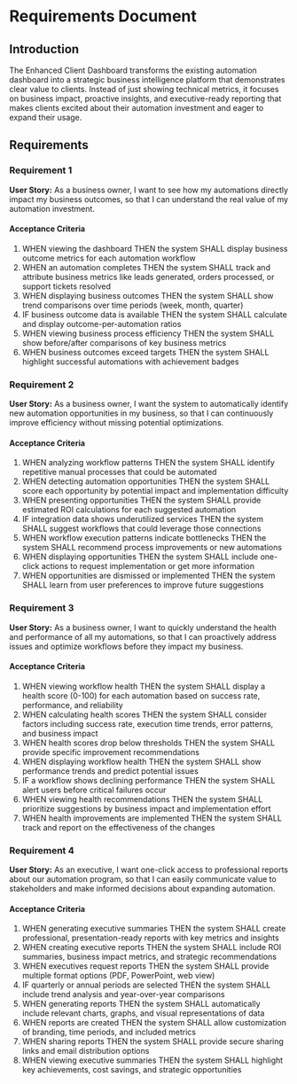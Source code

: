# Requirements Document

## Introduction

The Enhanced Client Dashboard transforms the existing automation dashboard into a strategic business intelligence platform that demonstrates clear value to clients. Instead of just showing technical metrics, it focuses on business impact, proactive insights, and executive-ready reporting that makes clients excited about their automation investment and eager to expand their usage.

## Requirements

### Requirement 1

**User Story:** As a business owner, I want to see how my automations directly impact my business outcomes, so that I can understand the real value of my automation investment.

#### Acceptance Criteria

1. WHEN viewing the dashboard THEN the system SHALL display business outcome metrics for each automation workflow
2. WHEN an automation completes THEN the system SHALL track and attribute business metrics like leads generated, orders processed, or support tickets resolved
3. WHEN displaying business outcomes THEN the system SHALL show trend comparisons over time periods (week, month, quarter)
4. IF business outcome data is available THEN the system SHALL calculate and display outcome-per-automation ratios
5. WHEN viewing business process efficiency THEN the system SHALL show before/after comparisons of key business metrics
6. WHEN business outcomes exceed targets THEN the system SHALL highlight successful automations with achievement badges

### Requirement 2

**User Story:** As a business owner, I want the system to automatically identify new automation opportunities in my business, so that I can continuously improve efficiency without missing potential optimizations.

#### Acceptance Criteria

1. WHEN analyzing workflow patterns THEN the system SHALL identify repetitive manual processes that could be automated
2. WHEN detecting automation opportunities THEN the system SHALL score each opportunity by potential impact and implementation difficulty
3. WHEN presenting opportunities THEN the system SHALL provide estimated ROI calculations for each suggested automation
4. IF integration data shows underutilized services THEN the system SHALL suggest workflows that could leverage those connections
5. WHEN workflow execution patterns indicate bottlenecks THEN the system SHALL recommend process improvements or new automations
6. WHEN displaying opportunities THEN the system SHALL include one-click actions to request implementation or get more information
7. WHEN opportunities are dismissed or implemented THEN the system SHALL learn from user preferences to improve future suggestions

### Requirement 3

**User Story:** As a business owner, I want to quickly understand the health and performance of all my automations, so that I can proactively address issues and optimize workflows before they impact my business.

#### Acceptance Criteria

1. WHEN viewing workflow health THEN the system SHALL display a health score (0-100) for each automation based on success rate, performance, and reliability
2. WHEN calculating health scores THEN the system SHALL consider factors including success rate, execution time trends, error patterns, and business impact
3. WHEN health scores drop below thresholds THEN the system SHALL provide specific improvement recommendations
4. WHEN displaying workflow health THEN the system SHALL show performance trends and predict potential issues
5. IF a workflow shows declining performance THEN the system SHALL alert users before critical failures occur
6. WHEN viewing health recommendations THEN the system SHALL prioritize suggestions by business impact and implementation effort
7. WHEN health improvements are implemented THEN the system SHALL track and report on the effectiveness of the changes

### Requirement 4

**User Story:** As an executive, I want one-click access to professional reports about our automation program, so that I can easily communicate value to stakeholders and make informed decisions about expanding automation.

#### Acceptance Criteria

1. WHEN generating executive summaries THEN the system SHALL create professional, presentation-ready reports with key metrics and insights
2. WHEN creating executive reports THEN the system SHALL include ROI summaries, business impact metrics, and strategic recommendations
3. WHEN executives request reports THEN the system SHALL provide multiple format options (PDF, PowerPoint, web view)
4. IF quarterly or annual periods are selected THEN the system SHALL include trend analysis and year-over-year comparisons
5. WHEN generating reports THEN the system SHALL automatically include relevant charts, graphs, and visual representations of data
6. WHEN reports are created THEN the system SHALL allow customization of branding, time periods, and included metrics
7. WHEN sharing reports THEN the system SHALL provide secure sharing links and email distribution options
8. WHEN viewing executive summaries THEN the system SHALL highlight key achievements, cost savings, and strategic opportunities